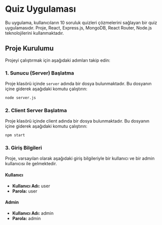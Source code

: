 # Quiz Uygulaması

Bu uygulama, kullanıcıların 10 soruluk quizleri çözmelerini sağlayan bir quiz uygulamasıdır. Proje, React, Express.js, MongoDB, React Router, Node.js teknolojilerini kullanmaktadır.

## Proje Kurulumu

Projeyi çalıştırmak için aşağıdaki adımları takip edin:

### 1. Sunucu (Server) Başlatma

Proje klasörü içinde `server` adında bir dosya bulunmaktadır. Bu dosyanın içine giderek aşağıdaki komutu çalıştırın:

```bash
node server.js
```

### 2. Client Server Başlatma

Proje klasörü içinde client adında bir dosya bulunmaktadır. Bu dosyanın içine giderek aşağıdaki komutu çalıştırın:

```bash
npm start
```

### 3. Giriş Bilgileri

Proje, varsayılan olarak aşağıdaki giriş bilgileriyle bir kullanıcı ve bir admin kullanıcısı ile gelmektedir.

#### Kullanıcı
- **Kullanıcı Adı:** user
- **Parola:** user

#### Admin
- **Kullanıcı Adı:** admin
- **Parola:** admin
